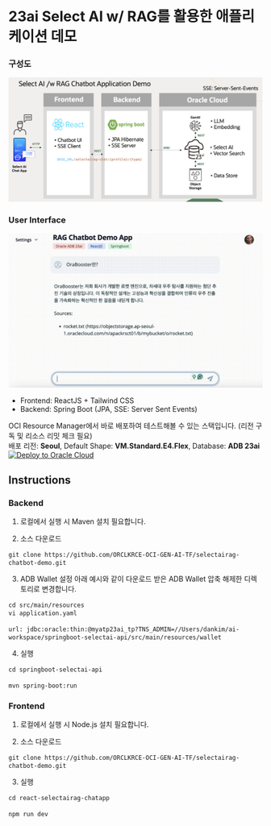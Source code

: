 # 23ai Select AI w/ RAG를 활용한 애플리케이션 데모

### 구성도
![](images/architecture.png)

### User Interface
![](images/SelectAI_RAG_Demo.png)

* Frontend: ReactJS + Tailwind CSS
* Backend: Spring Boot (JPA, SSE: Server Sent Events)

OCI Resource Manager에서 바로 배포하여 테스트해볼 수 있는 스택입니다. (리전 구독 및 리소스 리밋 체크 필요)  
배포 리전: **Seoul**, Default Shape: **VM.Standard.E4.Flex**, Database: **ADB 23ai**  
[![Deploy to Oracle Cloud](https://oci-resourcemanager-plugin.plugins.oci.oraclecloud.com/latest/deploy-to-oracle-cloud.svg)](https://cloud.oracle.com/resourcemanager/stacks/create?region=ap-seoul-1&zipUrl=https://github.com/the-team-oasis/genaitf-selectairagappdemo-rm/archive/refs/heads/main.zip)

## Instructions
### Backend
1. 로컬에서 실행 시 Maven 설치 필요합니다. 

2. 소스 다운로드
```
git clone https://github.com/ORCLKRCE-OCI-GEN-AI-TF/selectairag-chatbot-demo.git
```

3. ADB Wallet 설정
아래 예시와 같이 다운로드 받은 ADB Wallet 압축 해제한 디렉토리로 변경합니다.

```
cd src/main/resources
vi application.yaml

url: jdbc:oracle:thin:@myatp23ai_tp?TNS_ADMIN=//Users/dankim/ai-workspace/springboot-selectai-api/src/main/resources/wallet
```

4. 실행
```
cd springboot-selectai-api

mvn spring-boot:run
```

### Frontend
1. 로컬에서 실행 시 Node.js 설치 필요합니다. 

2. 소스 다운로드
```
git clone https://github.com/ORCLKRCE-OCI-GEN-AI-TF/selectairag-chatbot-demo.git
```

3. 실행
```
cd react-selectairag-chatapp

npm run dev
```

